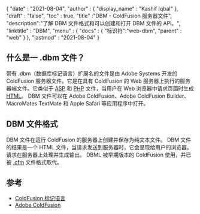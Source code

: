 {
  "date" : "2021-08-04",
  "author" : {
    "display_name" : "Kashif Iqbal"
},
  "draft" : "false",
  "toc" : true,
  "title" :"DBM - ColdFusion 服务器文件",
  "description":"了解 DBM 文件格式和可以创建和打开 DBM 文件的 API。",
  "linktitle" : "DBM",
  "menu" : {
    "docs" : {
"标识符":"web-dbm",
      "parent" : "web"
}
},
  "lastmod" : "2021-08-04"
}

## 什么是一 .dbm 文件？

带有 .dbm（数据库标记语言）扩展名的文件是由 Adobe Systems 开发的 ColdFusion 服务器文件。它是在具有 ColdFusion 的 Web 服务器上执行的服务器端文件。它类似于 [ASP](/zh/web/asp/) 和 [PHP](/zh/programming/php/) 文件，当用户在 Web 浏览器中请求页面时生成 [HTML](/zh/web/html/)。 DBM 文件可以在 Adobe ColdFusion、Adobe ColdFusion Builder、MacroMates TextMate 和 Apple Safari 等应用程序中打开。

## DBM 文件格式

DBM 文件在运行 ColdFusion 的服务器上创建并保存为纯文本文件。 DBM 文件的结果是一个 HTML 文件，当请求发送到服务器时，它会呈现给用户的浏览器。请求在服务器上处理并生成输出。 DBML 被早期版本的 ColdFusion 使用，并已被 [.cfm](/zh/web/cfm/) 文件格式取代。

## 参考

* [ColdFusion 标记语言](https://people.apache.org/~jim/NewArchitect/webtech/2000/08/junk/index.html)
* [Adobe ColdFusion](https://en.wikipedia.org/wiki/Adobe_ColdFusion)


